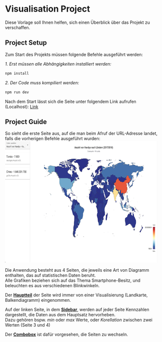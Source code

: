 # Visualisation Project

Diese Vorlage soll Ihnen helfen, sich einen Überblick über das Projekt zu verschaffen.

## Project Setup
Zum Start des Projekts müssen folgende Befehle ausgeführt werden:

_1. Erst müssen alle Abhängigkeiten installiert werden:_
```sh
npm install
```

_2. Der Code muss kompiliert werden:_

```sh
npm run dev
```

Nach dem Start lässt sich die Seite unter folgendem Link aufrufen (Localhost): 
<a href="http://localhost:5173/visualisation-project/">Link</a>

## Project Guide
So sieht die erste Seite aus, auf die man beim Afruf der URL-Adresse landet, falls die vorherigen Befehle ausgeführt wurden: \
<img alt="Initial Page" height="400" src="./src/assets/images/InitialPage.png" width="775"/>

Die Anwendung besteht aus 4 Seiten, die jeweils eine Art von Diagramm enthalten,
das auf statistischen Daten beruht.  
Alle Grafiken beziehen sich auf das Thema Smartphone-Besitz, und beleuchten es aus verschiedenen Blinkwinkeln.

Der **[Hauptteil](./src/assets/images/MainPart.png)** der Seite wird immer von einer Visualisierung (Landkarte, Balkendiagramm) eingenommen.

Auf der linken Seite, in dem **[Sidebar](./src/assets/images/Sidebar.png)**, werden auf jeder Seite Kennzahlen dargestellt, die Daten aus dem Hauptsatz hervorheben. \
Dazu gehören bspw. _min_ oder _max_ Werte, oder _Korellation_ zwischen zwei Werten (Seite 3 und 4)

Der **[Combobox](./src/assets/images/Combobox.png)** ist dafür vorgesehen, die Seiten zu wechseln.



